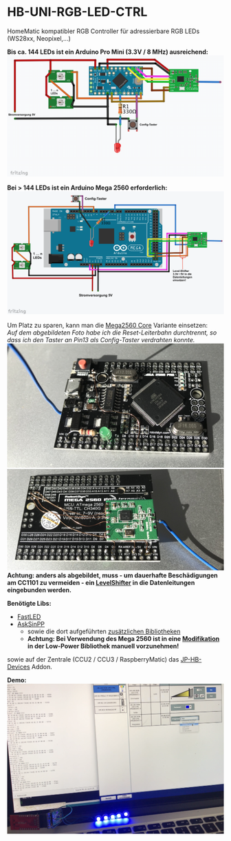 # HB-UNI-RGB-LED-CTRL
HomeMatic kompatibler RGB Controller für adressierbare RGB LEDs (WS28xx, Neopixel,...)


**Bis ca. 144 LEDs ist ein Arduino Pro Mini (3.3V / 8 MHz) ausreichend:**
![wiring_ProMini](Images/wiring_ProMini.png)

**Bei > 144 LEDs ist ein Arduino Mega 2560 erforderlich:**
![wiring_2560](Images/wiring_2560.png)

Um Platz zu sparen, kann man die [Mega2560 Core](https://de.aliexpress.com/item/Mega-2560-PRO-Embed-CH340G-ATmega2560-16AU-NO-pinheaders-Compatible-for-Arduino-Mega-2560/32802420999.html) Variante einsetzen:<br>
_Auf dem abgebildeten Foto habe ich die Reset-Leiterbahn durchtrennt, so dass ich den Taster an Pin13 als Config-Taster verdrahten konnte._<br>
<img src=Images/mega2560_core_front.jpg /><img src=Images/mega2560_core_back.jpg /><br>
**Achtung: anders als abgebildet, muss - um dauerhafte Beschädigungen am CC1101 zu vermeiden - ein [LevelShifter](https://www.ebay.de/itm/252797529930) in die Datenleitungen eingebunden werden.**




**Benötigte Libs:**
 - [FastLED](https://github.com/FastLED/FastLED)
 - [AskSinPP](https://github.com/pa-pa/AskSinPP)
   - sowie die dort aufgeführten [zusätzlichen Bibliotheken](https://github.com/pa-pa/AskSinPP#required-additional-arduino-libraries)
   - **Achtung: Bei Verwendung des Mega 2560 ist in eine [Modifikation](https://github.com/rocketscream/Low-Power/issues/30#issuecomment-336801240) in der Low-Power Bibliothek manuell vorzunehmen!**   

sowie auf der Zentrale (CCU2 / CCU3 / RaspberryMatic) das [JP-HB-Devices](https://github.com/jp112sdl/JP-HB-Devices-addon) Addon.
 
**Demo:**
![demo](Images/sample.png)
